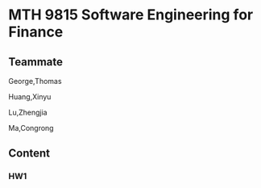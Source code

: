 # MTH 9815 Software Engineering for Finance
## Teammate
George,Thomas

Huang,Xinyu

Lu,Zhengjia

Ma,Congrong

## Content
### HW1
